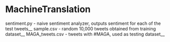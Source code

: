 # MachineTranslation

sentiment.py - naive sentiment analyzer, outputs sentiment for each of the test tweets__
sample.csv - random 10,000 tweets obtained from training dataset__
MAGA_tweets.csv - tweets with #MAGA, used as testing dataset__
